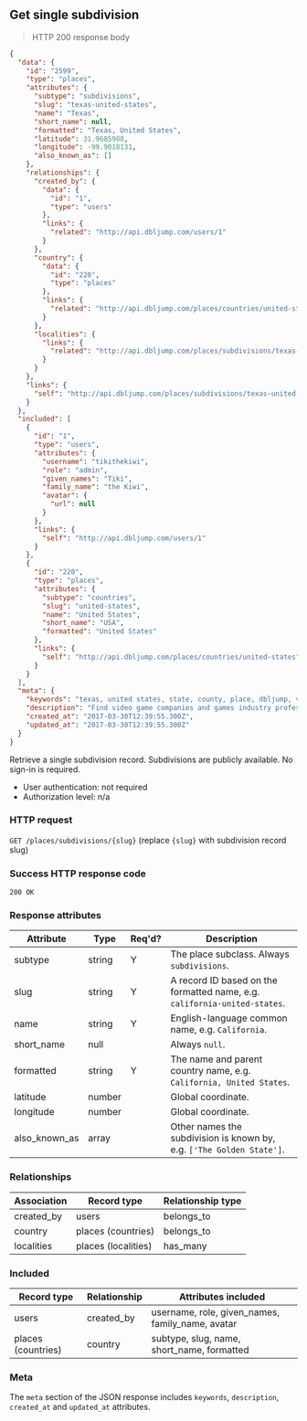 ## <a name="subdivs_show"></a>Get single subdivision

> HTTP 200 response body

```JSON
{
  "data": {
    "id": "2599",
    "type": "places",
    "attributes": {
      "subtype": "subdivisions",
      "slug": "texas-united-states",
      "name": "Texas",
      "short_name": null,
      "formatted": "Texas, United States",
      "latitude": 31.9685988,
      "longitude": -99.9018131,
      "also_known_as": []
    },
    "relationships": {
      "created_by": {
        "data": {
          "id": "1",
          "type": "users"
        },
        "links": {
          "related": "http://api.dbljump.com/users/1"
        }
      },
      "country": {
        "data": {
          "id": "220",
          "type": "places"
        },
        "links": {
          "related": "http://api.dbljump.com/places/countries/united-states"
        }
      },
      "localities": {
        "links": {
          "related": "http://api.dbljump.com/places/subdivisions/texas-united-states/localities"
        }
      }
    },
    "links": {
      "self": "http://api.dbljump.com/places/subdivisions/texas-united-states"
    }
  },
  "included": [
    {
      "id": "1",
      "type": "users",
      "attributes": {
        "username": "tikithekiwi",
        "role": "admin",
        "given_names": "Tiki",
        "family_name": "the Kiwi",
        "avatar": {
          "url": null
        }
      },
      "links": {
        "self": "http://api.dbljump.com/users/1"
      }
    },
    {
      "id": "220",
      "type": "places",
      "attributes": {
        "subtype": "countries",
        "slug": "united-states",
        "name": "United States",
        "short_name": "USA",
        "formatted": "United States"
      },
      "links": {
        "self": "http://api.dbljump.com/places/countries/united-states"
      }
    }
  ],
  "meta": {
    "keywords": "texas, united states, state, county, place, dbljump, video games, pc games, gaming",
    "description": "Find video game companies and games industry professionals from Texas, United States at Dbljump.",
    "created_at": "2017-03-30T12:39:55.300Z",
    "updated_at": "2017-03-30T12:39:55.300Z"
  }
}
```

Retrieve a single subdivision record. Subdivisions are publicly available. No sign-in is required.

* User authentication: not required
* Authorization level: n/a

### HTTP request

`GET /places/subdivisions/{slug}` (replace `{slug}` with subdivision record slug)

### Success HTTP response code

`200 OK`

### <a name="subdiv_response_attrs"></a>Response attributes

Attribute | Type | Req'd? | Description
--------- | ---- | ------ | -----------
subtype | string | Y | The place subclass. Always `subdivisions`.
slug | string | Y | A record ID based on the formatted name, e.g. `california-united-states`.
name | string | Y | English-language common name, e.g. `California`.
short_name | null | | Always `null`.
formatted | string | Y | The name and parent country name, e.g. `California, United States`.
latitude | number | | Global coordinate.
longitude | number | | Global coordinate.
also_known_as | array | | Other names the subdivision is known by, e.g. `['The Golden State']`.

### Relationships

Association | Record type | Relationship type
------------ | ---------- | -----------------
created_by | users | belongs_to
country | places (countries) | belongs_to
localities | places (localities) | has_many

### Included

Record type | Relationship | Attributes included
----------- | ------------ | -------------------
users | created_by | username, role, given_names, family_name, avatar
places (countries) | country | subtype, slug, name, short_name, formatted

### Meta

The `meta` section of the JSON response includes `keywords`, `description`, `created_at` and `updated_at` attributes.
